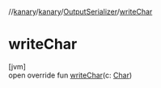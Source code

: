 //[kanary](../../../index.md)/[kanary](../index.md)/[OutputSerializer](index.md)/[writeChar](write-char.md)

# writeChar

[jvm]\
open override fun [writeChar](write-char.md)(c: [Char](https://kotlinlang.org/api/latest/jvm/stdlib/kotlin/-char/index.html))
